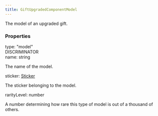 ```yaml
---
title: GiftUpgradedComponentModel
---
```


The model of an upgraded gift.


### Properties

<div class="flex flex-col gap-3"><div><div class="flex gap-2"><div class="font-mono p" id="p_type" data-anchor><span class="font-bold">type</span><span class="opacity-50">:</span> <span>&quot;model&quot;</span></div><div class="flex items-center"><div class="bg-dbt px-1.5 rounded-md select-none text-fgt text-[10px]">DISCRIMINATOR</div></div></div></div><div><div class="flex gap-2"><div class="font-mono p" id="p_name" data-anchor><span class="font-bold">name</span><span class="opacity-50">:</span> <span>string</span></div></div><div class="pl-3"><div class="no-margin">

The name of the model.

</div></div></div><div><div class="flex gap-2"><div class="font-mono p" id="p_sticker" data-anchor><span class="font-bold">sticker</span><span class="opacity-50">:</span> <a href="/gh/types/sticker"  >Sticker</a></div></div><div class="pl-3"><div class="no-margin">

The sticker belonging to the model.

</div></div></div><div><div class="flex gap-2"><div class="font-mono p" id="p_rarityLevel" data-anchor><span class="font-bold">rarityLevel</span><span class="opacity-50">:</span> <span>number</span></div></div><div class="pl-3"><div class="no-margin">

A number determining how rare this type of model is out of a thousand of others.

</div></div></div></div>

